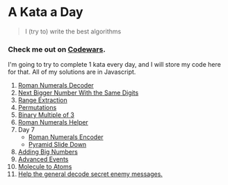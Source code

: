 # A Kata a Day

> I (try to) write the best algorithms

### Check me out on [Codewars](https://www.codewars.com/users/ggriffin13/badges/large).  

I'm going to try to complete 1 kata every day, and I will store my code here for that. All of my solutions are in Javascript.

1. [Roman Numerals Decoder](/1_Roman_Numerals_Decoder.js)
1. [Next Bigger Number With the Same Digits](/2_Next_Bigger_Number_With_The_Same_Digits.js)
1. [Range Extraction](/3_Range_Extraction.js)
1. [Permutations](/4_Permutations.js)
1. [Binary Multiple of 3](/5_Binary_Multiple_of_3.js)
1. [Roman Numerals Helper](/6_Roman_Numerals_Helper.js)
1. Day 7
   - [Roman Numerals Encoder](/7-1_Roman_Numerals_Encoder.js)
   - [Pyramid Slide Down](/7-2_Pyramid_Slide_Down.js)
1. [Adding Big Numbers](/8_Adding_Big_Numbers.js)
1. [Advanced Events](/9_Advanced_Events.js)
1. [Molecule to Atoms](/10_Molecule_To_Atoms.js)
1. [Help the general decode secret enemy messages.](/11_Help_the_general_decode_secret_enemy_messages.js)
